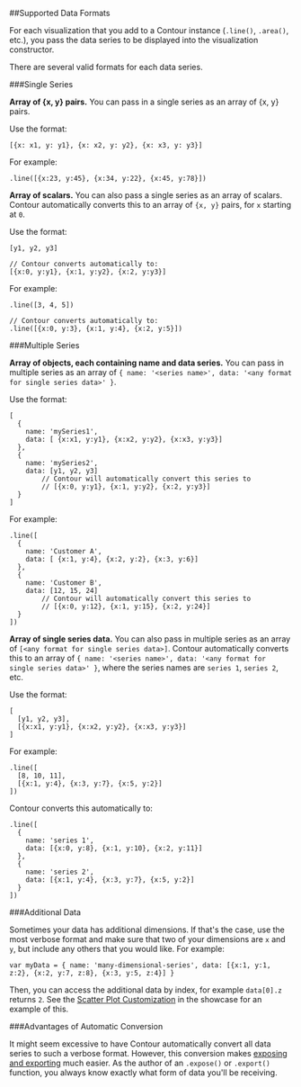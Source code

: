 ##Supported Data Formats

For each visualization that you add to a Contour instance (`.line()`, `.area()`, etc.), you pass the data series to be displayed into the visualization constructor. 

There are several valid formats for each data series.

###Single Series

**Array of {x, y} pairs.** You can pass in a single series as an array of {x, y} pairs. 

Use the format:

	[{x: x1, y: y1}, {x: x2, y: y2}, {x: x3, y: y3}]

For example:

	.line([{x:23, y:45}, {x:34, y:22}, {x:45, y:78}])

**Array of scalars.** You can also pass a single series as an array of scalars. Contour automatically converts this to an array of `{x, y}` pairs, for `x` starting at `0`.

Use the format: 

	[y1, y2, y3]
	
	// Contour converts automatically to:
	[{x:0, y:y1}, {x:1, y:y2}, {x:2, y:y3}]

For example:

	.line([3, 4, 5])

	// Contour converts automatically to:
	.line([{x:0, y:3}, {x:1, y:4}, {x:2, y:5}])


###Multiple Series

**Array of objects, each containing name and data series.** You can pass in multiple series as an array of `{ name: '<series name>', data: '<any format for single series data>' }`.

Use the format: 

	[
	  {
	    name: 'mySeries1',
	    data: [ {x:x1, y:y1}, {x:x2, y:y2}, {x:x3, y:y3}]
	  },
	  {
	    name: 'mySeries2',
	    data: [y1, y2, y3]
	    	// Contour will automatically convert this series to
	    	// [{x:0, y:y1}, {x:1, y:y2}, {x:2, y:y3}]
	  }
	]

For example:

	.line([
	  {
	    name: 'Customer A',
	    data: [ {x:1, y:4}, {x:2, y:2}, {x:3, y:6}]
	  },
	  {
	    name: 'Customer B',
	    data: [12, 15, 24]
	    	// Contour will automatically convert this series to
	    	// [{x:0, y:12}, {x:1, y:15}, {x:2, y:24}]
	  }
	])

**Array of single series data.** You can also pass in multiple series as an array of `[<any format for single series data>]`. Contour automatically converts this to an array of `{ name: '<series name>', data: '<any format for single series data>' }`, where the series names are `series 1`, `series 2`, etc.

Use the format:

	[
	  [y1, y2, y3],
	  [{x:x1, y:y1}, {x:x2, y:y2}, {x:x3, y:y3}]
	]

For example:

	.line([
	  [8, 10, 11],
	  [{x:1, y:4}, {x:3, y:7}, {x:5, y:2}]
	])

Contour converts this automatically to:

	.line([
	  {
	    name: 'series 1',
	    data: [{x:0, y:8}, {x:1, y:10}, {x:2, y:11}]
	  },
	  {
	    name: 'series 2',
	    data: [{x:1, y:4}, {x:3, y:7}, {x:5, y:2}]
	  }
	])

###Additional Data

Sometimes your data has additional dimensions. If that's the case, use the most verbose format and make sure that two of your dimensions are `x` and `y`, but include any others that you would like. For example: 

	var myData = { name: 'many-dimensional-series', data: [{x:1, y:1, z:2}, {x:2, y:7, z:8}, {x:3, y:5, z:4}] }

Then, you can access the additional data by index, for example `data[0].z` returns `2`. See the [Scatter Plot Customization]() in the showcase for an example of this.

###Advantages of Automatic Conversion

It might seem excessive to have Contour automatically convert all data series to such a verbose format. However, this conversion makes [exposing and exporting](#contour) much easier. As the author of an `.expose()` or `.export()` function, you always know exactly what form of data you'll be receiving. 

